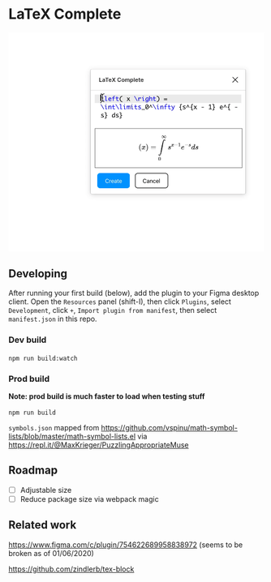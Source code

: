# LaTeX Complete

![recording](recording.gif)

## Developing

After running your first build (below), add the plugin to your Figma desktop client. Open the `Resources` panel (shift-I), then click `Plugins`, select `Development`, click `+`, `Import plugin from manifest`, then select `manifest.json` in this repo.

### Dev build

`npm run build:watch`

### Prod build

**Note: prod build is much faster to load when testing stuff**

`npm run build`

`symbols.json` mapped from https://github.com/vspinu/math-symbol-lists/blob/master/math-symbol-lists.el via https://repl.it/@MaxKrieger/PuzzlingAppropriateMuse

## Roadmap

-   [ ] Adjustable size
-   [ ] Reduce package size via webpack magic

## Related work

https://www.figma.com/c/plugin/754622689958838972 (seems to be broken as of 01/06/2020)

https://github.com/zindlerb/tex-block
